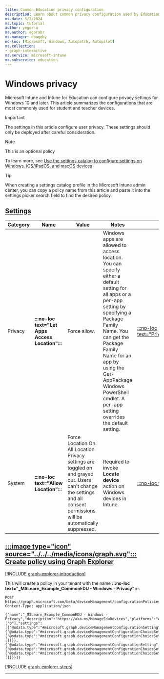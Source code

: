 ```yaml
---
title: Common Education privacy configuration
description: Learn about common privacy configuration used by Education organizations in Intune.
ms.date: 5/2/2024
ms.topic: tutorial
author: yegor-a
ms.author: egorabr
ms.manager: dougeby
no-loc: [Microsoft, Windows, Autopatch, Autopilot]
ms.collection: 
- graph-interactive
ms.service: microsoft-intune
ms.subservice: education
---
```


# Windows privacy

Microsoft Intune and Intune for Education can configure privacy settings for Windows 10 and later. This article summarizes the configurations that are most commonly used for student and teacher devices.

> [!IMPORTANT]
> The settings in this article configure user privacy. These settings should only be deployed after careful consideration.

> [!NOTE]
> This is an optional policy

To learn more, see [Use the settings catalog to configure settings on Windows, iOS/iPadOS, and macOS devices](/mem/intune-service/configuration/settings-catalog)

> [!TIP]
> When creating a settings catalog profile in the Microsoft Intune admin center, you can copy a policy name from this article and paste it into the settings picker search field to find the desired policy.

## [**Settings**](#tab/settings)

| **Category** | **Name** | **Value** | **Notes** | **CSP** |
|---|---|---|---|---|
| Privacy | **:::no-loc text="Let Apps Access Location":::** | Force allow. | Windows apps are allowed to access location. You can specify either a default setting for all apps or a per-app setting by specifying a Package Family Name. You can get the Package Family Name for an app by using the Get-AppPackage Windows PowerShell cmdlet. A per-app setting overrides the default setting. | [:::no-loc text="Privacy/LetAppsAccessLocation":::](/windows/client-management/mdm/policy-csp-privacy#letappsaccesslocation) |
| System | **:::no-loc text="Allow Location":::** | Force Location On. All Location Privacy settings are toggled on and grayed out. Users can't change the settings and all consent permissions will be automatically suppressed. | Required to invoke **Locate device** action on Windows devices in Intune. | [:::no-loc text="System/AllowLocation":::](/windows/client-management/mdm/policy-csp-system#allowlocation) |

## [:::image type="icon" source="../../../media/icons/graph.svg"::: **Create policy using Graph Explorer**](#tab/graph)

[!INCLUDE [graph-explorer-introduction](../../../includes/graph-explorer-intro.md)]

This will create a policy in your tenant with the name **:::no-loc text="_MSLearn_Example_CommonEDU - Windows - Privacy":::**.

```msgraph-interactive
POST https://graph.microsoft.com/beta/deviceManagement/configurationPolicies
Content-Type: application/json

{"name":"_MSLearn_Example_CommonEDU - Windows - Privacy","description":"https://aka.ms/ManageEduDevices","platforms":"windows10","technologies":"mdm","roleScopeTagIds":["0"],"settings":[{"@odata.type":"#microsoft.graph.deviceManagementConfigurationSetting","settingInstance":{"@odata.type":"#microsoft.graph.deviceManagementConfigurationChoiceSettingInstance","settingDefinitionId":"device_vendor_msft_policy_config_privacy_letappsaccesslocation","choiceSettingValue":{"@odata.type":"#microsoft.graph.deviceManagementConfigurationChoiceSettingValue","value":"device_vendor_msft_policy_config_privacy_letappsaccesslocation_1","children":[]}}},{"@odata.type":"#microsoft.graph.deviceManagementConfigurationSetting","settingInstance":{"@odata.type":"#microsoft.graph.deviceManagementConfigurationChoiceSettingInstance","settingDefinitionId":"device_vendor_msft_policy_config_system_allowlocation","choiceSettingValue":{"@odata.type":"#microsoft.graph.deviceManagementConfigurationChoiceSettingValue","value":"device_vendor_msft_policy_config_system_allowlocation_2","children":[]}}}]}
```

[!INCLUDE [graph-explorer-steps](../../../includes/graph-explorer-steps.md)]

---

